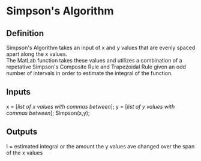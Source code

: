 # Simpson's Algorithm

## Definition
Simpson's Algorithm takes an input of x and y values that are evenly spaced apart along the x values.  
The MatLab function takes these values and utilizes a combination of a repetative Simpson's Composite Rule and Trapezoidal Rule given an odd number of intervals in order to estimate the integral of the function.

## Inputs
x = [*list of x values with commas between*];
y = [*list of y values with commas between*];
Simpson(x,y);

## Outputs
I = estimated integral or the amount the y values ave changed over the span of the x values
